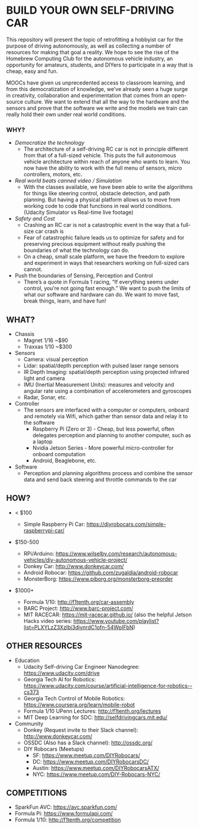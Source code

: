 # BUILD YOUR OWN SELF-DRIVING CAR

This repository will present the topic of retrofitting a hobbyist car for the purpose of driving autonomously, as well as collecting a number of resources for making that goal a reality. We hope to see the rise of the Homebrew Computing Club for the autonomous vehicle industry, an opportunity for amateurs, students, and DIYers to participate in a way that is cheap, easy and fun.

MOOCs have given us unprecedented access to classroom learning, and from this democratization of knowledge, we’ve already seen a huge surge in creativity, collaboration and experimentation that comes from an open-source culture. We want to extend that all the way to the hardware and the sensors and prove that the software we write and the models we train can really hold their own under real world conditions.

### WHY?
  - *Democratize the technology*
    - The architecture of a self-driving RC car is not in principle different from that of a full-sized vehicle. This puts the full autonomous vehicle architecture within reach of anyone who wants to learn. You now have the ability to work with the full menu of sensors, micro controllers, motors, etc.
  - *Real world beats canned video / Simulation*
    - With the classes available, we have been able to write the algorithms for things like steering control, obstacle detection, and path planning. But having a physical platform allows us to move from working code to code that functions in real world conditions. (Udacity Simulator vs Real-time live footage)
  - *Safety and Cost*
    - Crashing an RC car is not a catastrophic event in the way that a full-size car crash is
    - Fear of catastrophic failure leads us to optimize for safety and for preserving precious equipment without really pushing the boundaries of what the technology can do.
    - On a cheap, small scale platform, we have the freedom to explore and experiment in ways that researchers working on full-sized cars cannot.
  - Push the boundaries of Sensing, Perception and Control
    - There’s a quote in Formula 1 racing, “If everything seems under control, you’re not going fast enough.” We want to push the limits of what our software and hardware can do. We want to move fast, break things, learn, and have fun!


## WHAT?
  - Chassis
    - Magnet 1/16 ~$90
    - Traxxas 1/10 ~$300
  - Sensors
    - Camera: visual perception
    - Lidar: spatial/depth perception with pulsed laser range sensors
    - IR Depth Imaging: spatial/depth perception using projected infrared light and camera
    - IMU (Inertial Measurement Units): measures and velocity and angular rate using a combination of accelerometers and gyroscopes
    - Radar, Sonar, etc.
  - Controller
    - The sensors are interfaced with a computer or computers, onboard and remotely via Wifi, which gather than sensor data and relay it to the software
      - Raspberry Pi (Zero or 3) - Cheap, but less powerful, often delegates perception and planning to another computer, such as a laptop
      - Nvidia Jetson Series - More powerful micro-controller for onboard computation
      - Android, Beaglebone, etc.
  - Software
    - Perception and planning algorithms process and combine the sensor data and send back steering and throttle commands to the car

## HOW?
* < $100
  - Simple Raspberry Pi Car: https://diyrobocars.com/simple-raspberrypi-car/

* $150-500
  - RPi/Arduino: https://www.wilselby.com/research/autonomous-vehicles/diy-autonomous-vehicle-project/
  - Donkey Car: http://www.donkeycar.com/ 
  - Android Robocar: https://github.com/zugaldia/android-robocar
  - MonsterBorg: https://www.piborg.org/monsterborg-preorder

* $1000+
  - Formula 1/10: http://f1tenth.org/car-assembly
  - BARC Project: http://www.barc-project.com/
  - MIT RACECAR: https://mit-racecar.github.io/ (also the helpful Jetson Hacks video series: https://www.youtube.com/playlist?list=PLXYLzZ3XzIbi3djynrdC1ofn-54WpIFbN)

## OTHER RESOURCES
  - Education
    - Udacity Self-driving Car Engineer Nanodegree: https://www.udacity.com/drive
    - Georgia Tech AI for Robotics: https://www.udacity.com/course/artificial-intelligence-for-robotics--cs373
    - Georgia Tech Control of Mobile Robotics: https://www.coursera.org/learn/mobile-robot
    - Formula 1/10 UPenn Lectures: http://f1tenth.org/lectures
    - MIT Deep Learning for SDC: http://selfdrivingcars.mit.edu/
  - Community
    - Donkey (Request invite to their Slack channel): http://www.donkeycar.com/
    - OSSDC (Also has a Slack channel): http://ossdc.org/
    - DIY Robocars (Meetups)
      - SF: https://www.meetup.com/DIYRobocars/
      - DC: https://www.meetup.com/DIYRobocarsDC/
      - Austin: https://www.meetup.com/DIYRobocarsATX/
      - NYC: https://www.meetup.com/DIY-Robocars-NYC/

## COMPETITIONS
  - SparkFun AVC: https://avc.sparkfun.com/
  - Formula Pi: https://www.formulapi.com/
  - Formula 1/10: http://f1tenth.org/competition
